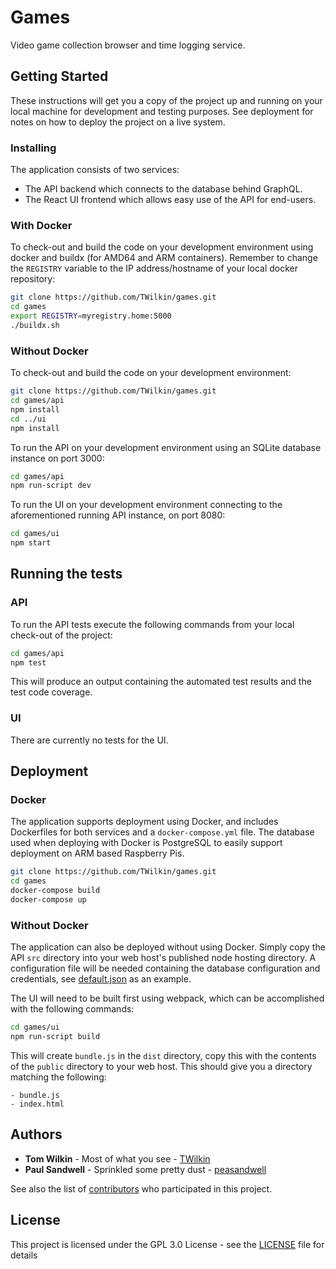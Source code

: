 # Games

Video game collection browser and time logging service.

## Getting Started

These instructions will get you a copy of the project up and running on your local machine for development and testing purposes. See deployment for notes on how to deploy the project on a live system.

### Installing

The application consists of two services:

- The API backend which connects to the database behind GraphQL.
- The React UI frontend which allows easy use of the API for end-users.

### With Docker

To check-out and build the code on your development environment using docker and buildx (for AMD64 and ARM containers). Remember to change the `REGISTRY` variable to the IP address/hostname of your local docker repository:

```bash
git clone https://github.com/TWilkin/games.git
cd games
export REGISTRY=myregistry.home:5000
./buildx.sh
```

### Without Docker

To check-out and build the code on your development environment:

```bash
git clone https://github.com/TWilkin/games.git
cd games/api
npm install
cd ../ui
npm install
```

To run the API on your development environment using an SQLite database instance on port 3000:

```bash
cd games/api
npm run-script dev
```

To run the UI on your development environment connecting to the aforementioned running API instance, on port 8080:

```bash
cd games/ui
npm start
```

## Running the tests

### API

To run the API tests execute the following commands from your local check-out of the project:

```bash
cd games/api
npm test
```

This will produce an output containing the automated test results and the test code coverage.

### UI

There are currently no tests for the UI.

## Deployment

### Docker

The application supports deployment using Docker, and includes Dockerfiles for both services and a `docker-compose.yml` file. The database used when deploying with Docker is PostgreSQL to easily support deployment on ARM based Raspberry Pis.

```bash
git clone https://github.com/TWilkin/games.git
cd games
docker-compose build
docker-compose up
```

### Without Docker

The application can also be deployed without using Docker. Simply copy the API `src` directory into your web host's published node hosting directory. A configuration file will be needed containing the database configuration and credentials, see [default.json](https://github.com/TWilkin/games/blob/master/api/config/default.json) as an example.

The UI will need to be built first using webpack, which can be accomplished with the following commands:

```bash
cd games/ui
npm run-script build
```

This will create `bundle.js` in the `dist` directory, copy this with the contents of the `public` directory to your web host. This should give you a directory matching the following:

```
- bundle.js
- index.html
```

## Authors

- **Tom Wilkin** - Most of what you see - [TWilkin](https://github.com/TWilkin/)
- **Paul Sandwell** - Sprinkled some pretty dust - [peasandwell](https://github.com/peasandwell)

See also the list of [contributors](https://github.com/TWilkin/games/contributors) who participated in this project.

## License

This project is licensed under the GPL 3.0 License - see the [LICENSE](LICENSE) file for details
